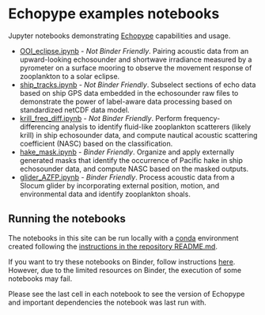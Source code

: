 # Echopype examples notebooks

Jupyter notebooks demonstrating [Echopype](https://echopype.readthedocs.io) capabilities and usage.

- [OOI_eclipse.ipynb](OOI_eclipse.ipynb) - *Not Binder Friendly*. Pairing acoustic data from an upward-looking echosounder and shortwave irradiance measured by a pyrometer on a surface mooring to observe the movement response of zooplankton to a solar eclipse. 
- [ship_tracks.ipynb](ship_tracks.ipynb) - *Not Binder Friendly*. Subselect sections of echo data based on ship GPS data embedded in the echosounder raw files to demonstrate the power of label-aware data processing based on standardized netCDF data model.
- [krill_freq_diff.ipynb](krill_freq_diff.ipynb) - *Not Binder Friendly*. Perform frequency-differencing analysis to identify fluid-like zooplankton scatterers (likely krill) in ship echosounder data, and compute nautical acoustic scattering coefficient (NASC) based on the classification.
- [hake_mask.ipynb](hake_mask.ipynb) - *Binder Friendly*. Organize and apply externally generated masks that identify the occurrence of Pacific hake in ship echosounder data, and compute NASC based on the masked outputs.
- [glider_AZFP.ipynb](glider_AZFP.ipynb) - *Binder Friendly*. Process acoustic data from a Slocum glider by incorporating external position, motion, and environmental data and identify zooplankton shoals.

## Running the notebooks

The notebooks in this site can be run locally with a [conda](https://docs.conda.io) environment created following the [instructions in the repository README.md](https://github.com/OSOceanAcoustics/echopype-examples#run-the-notebooks-locally-on-your-machine).

If you want to try these notebooks on Binder, follow instructions [here](https://github.com/OSOceanAcoustics/echopype-examples#run-the-notebooks-on-the-cloud-via-binder). However, due to the limited resources on Binder, the execution of some notebooks may fail.

Please see the last cell in each notebook to see the version of Echopype and important dependencies the notebook was last run with.
